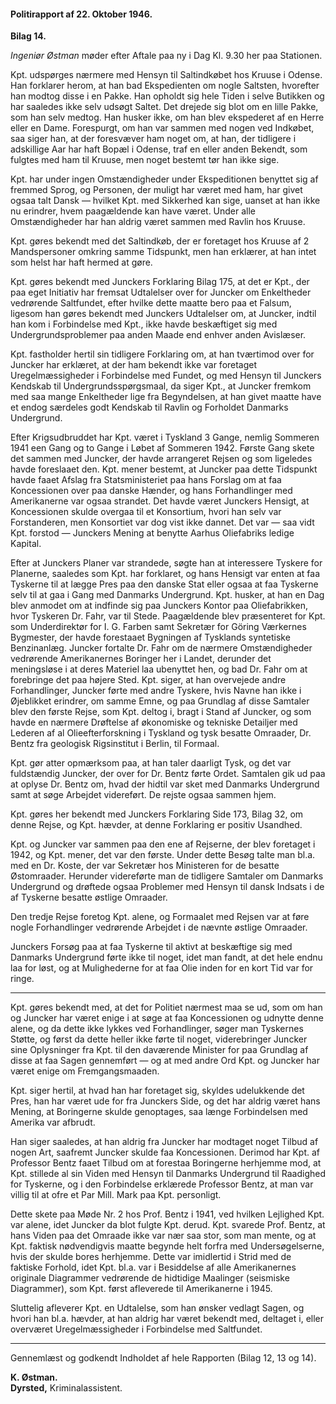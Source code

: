 #### Politirapport af 22. Oktober 1946.

**Bilag 14.**

*Ingeniør Østman* møder efter Aftale paa ny i Dag Kl. 9.30 her paa Stationen.

Kpt. udspørges nærmere med Hensyn til Saltindkøbet hos Kruuse i Odense. Han forklarer herom, at han bad Ekspedienten om nogle Saltsten, hvorefter han modtog disse i en Pakke. Han opholdt sig hele Tiden i selve Butikken og har saaledes ikke selv udsøgt Saltet. Det drejede sig blot om en lille Pakke, som han selv medtog. Han husker ikke, om han blev ekspederet af en Herre eller en Dame. Forespurgt, om han var sammen med nogen ved Indkøbet, saa siger han, at der foresvæver ham noget om, at han, der tidligere i adskillige Aar har haft Bopæl i Odense, traf en eller anden Bekendt, som fulgtes med ham til Kruuse, men noget bestemt tør han ikke sige.

Kpt. har under ingen Omstændigheder under Ekspeditionen benyttet sig af fremmed Sprog, og Personen, der muligt har været med ham, har givet ogsaa talt Dansk — hvilket Kpt. med Sikkerhed kan sige, uanset at han ikke nu erindrer, hvem paagældende kan have været. Under alle Omstændigheder har han aldrig været sammen med Ravlin hos Kruuse.

Kpt. gøres bekendt med det Saltindkøb, der er foretaget hos Kruuse af 2 Mandspersoner omkring samme Tidspunkt, men han erklærer, at han intet som helst har haft hermed at gøre.

Kpt. gøres bekendt med Junckers Forklaring Bilag 175, at det er Kpt., der paa eget Initiativ har fremsat Udtalelser over for Juncker om Enkeltheder vedrørende Saltfundet, efter hvilke dette maatte bero paa et Falsum, ligesom han gøres bekendt med Junckers Udtalelser om, at Juncker, indtil han kom i Forbindelse med Kpt., ikke havde beskæftiget sig med Undergrundsproblemer paa anden Maade end enhver anden Avislæser.

Kpt. fastholder hertil sin tidligere Forklaring om, at han tværtimod over for Juncker har erklæret, at der ham bekendt ikke var foretaget Uregelmæssigheder i Forbindelse med Fundet, og med Hensyn til Junckers Kendskab til Undergrundsspørgsmaal, da siger Kpt., at Juncker fremkom med saa mange Enkeltheder lige fra Begyndelsen, at han givet maatte have et endog særdeles godt Kendskab til Ravlin og Forholdet Danmarks Undergrund.

Efter Krigsudbruddet har Kpt. været i Tyskland 3 Gange, nemlig Sommeren 1941 een Gang og to Gange i Løbet af Sommeren 1942. Første Gang skete det sammen med Juncker, der havde arrangeret Rejsen og som ligeledes havde foreslaaet den. Kpt. mener bestemt, at Juncker paa dette Tidspunkt havde faaet Afslag fra Statsministeriet paa hans Forslag om at faa Koncessionen over paa danske Hænder, og hans Forhandlinger med Amerikanerne var ogsaa strandet. Det havde været Junckers Hensigt, at Koncessionen skulde overgaa til et Konsortium, hvori han selv var Forstanderen, men Konsortiet var dog vist ikke dannet. Det var — saa vidt Kpt. forstod — Junckers Mening at benytte Aarhus Oliefabriks ledige Kapital.

Efter at Junckers Planer var strandede, søgte han at interessere Tyskere for Planerne, saaledes som Kpt. har forklaret, og hans Hensigt var enten at faa Tyskerne til at lægge Pres paa den danske Stat eller ogsaa at faa Tyskerne selv til at gaa i Gang med Danmarks Undergrund. Kpt. husker, at han en Dag blev anmodet om at indfinde sig paa Junckers Kontor paa Oliefabrikken, hvor Tyskeren Dr. Fahr, var til Stede. Paagældende blev præsenteret for Kpt. som Underdirektør for I. G. Farben samt Sekretær for Göring Værkernes Bygmester, der havde forestaaet Bygningen af Tysklands syntetiske Benzinanlæg. Juncker fortalte Dr. Fahr om de nærmere Omstændigheder vedrørende Amerikanernes Boringer her i Landet, derunder det meningsløse i at deres Materiel laa ubenyttet hen, og bad Dr. Fahr om at forebringe det paa højere Sted. Kpt. siger, at han overvejede andre Forhandlinger, Juncker førte med andre Tyskere, hvis Navne han ikke i Øjeblikket erindrer, om samme Emne, og paa Grundlag af disse Samtaler blev den første Rejse, som Kpt. deltog i, bragt i Stand af Juncker, og som havde en nærmere Drøftelse af økonomiske og tekniske Detailjer med Lederen af al Olieefterforskning i Tyskland og tysk besatte Omraader, Dr. Bentz fra geologisk Rigsinstitut i Berlin, til Formaal.

Kpt. gør atter opmærksom paa, at han taler daarligt Tysk, og det var fuldstændig Juncker, der over for Dr. Bentz førte Ordet. Samtalen gik ud paa at oplyse Dr. Bentz om, hvad der hidtil var sket med Danmarks Undergrund samt at søge Arbejdet videreført. De rejste ogsaa sammen hjem.

Kpt. gøres her bekendt med Junckers Forklaring Side 173, Bilag 32, om denne Rejse, og Kpt. hævder, at denne Forklaring er positiv Usandhed.

Kpt. og Juncker var sammen paa den ene af Rejserne, der blev foretaget i 1942, og Kpt. mener, det var den første. Under dette Besøg talte man bl.a. med en Dr. Koste, der var Sekretær hos Ministeren for de besatte Østomraader. Herunder videreførte man de tidligere Samtaler om Danmarks Undergrund og drøftede ogsaa Problemer med Hensyn til dansk Indsats i de af Tyskerne besatte østlige Omraader.

Den tredje Rejse foretog Kpt. alene, og Formaalet med Rejsen var at føre nogle Forhandlinger vedrørende Arbejdet i de nævnte østlige Omraader.

Junckers Forsøg paa at faa Tyskerne til aktivt at beskæftige sig med Danmarks Undergrund førte ikke til noget, idet man fandt, at det hele endnu laa for løst, og at Mulighederne for at faa Olie inden for en kort Tid var for ringe.

---

Kpt. gøres bekendt med, at det for Politiet nærmest maa se ud, som om han og Juncker har været enige i at søge at faa Koncessionen og udnytte denne alene, og da dette ikke lykkes ved Forhandlinger, søger man Tyskernes Støtte, og først da dette heller ikke førte til noget, viderebringer Juncker sine Oplysninger fra Kpt. til den daværende Minister for paa Grundlag af disse at faa Sagen gennemført — og at med andre Ord Kpt. og Juncker har været enige om Fremgangsmaaden.

Kpt. siger hertil, at hvad han har foretaget sig, skyldes udelukkende det Pres, han har været ude for fra Junckers Side, og det har aldrig været hans Mening, at Boringerne skulde genoptages, saa længe Forbindelsen med Amerika var afbrudt.

Han siger saaledes, at han aldrig fra Juncker har modtaget noget Tilbud af nogen Art, saafremt Juncker skulde faa Koncessionen. Derimod har Kpt. af Professor Bentz faaet Tilbud om at forestaa Boringerne herhjemme mod, at Kpt. stillede al sin Viden med Hensyn til Danmarks Undergrund til Raadighed for Tyskerne, og i den Forbindelse erklærede Professor Bentz, at man var villig til at ofre et Par Mill. Mark paa Kpt. personligt.

Dette skete paa Møde Nr. 2 hos Prof. Bentz i 1941, ved hvilken Lejlighed Kpt. var alene, idet Juncker da blot fulgte Kpt. derud. Kpt. svarede Prof. Bentz, at hans Viden paa det Omraade ikke var nær saa stor, som man mente, og at Kpt. faktisk nødvendigvis maatte begynde helt forfra med Undersøgelserne, hvis der skulde bores herhjemme. Dette var imidlertid i Strid med de faktiske Forhold, idet Kpt. bl.a. var i Besiddelse af alle Amerikanernes originale Diagrammer vedrørende de hidtidige Maalinger (seismiske Diagrammer), som Kpt. først afleverede til Amerikanerne i 1945.

Sluttelig afleverer Kpt. en Udtalelse, som han ønsker vedlagt Sagen, og hvori han bl.a. hævder, at han aldrig har været bekendt med, deltaget i, eller overværet Uregelmæssigheder i Forbindelse med Saltfundet.

---

Gennemlæst og godkendt Indholdet af hele Rapporten (Bilag 12, 13 og 14).

**K. Østman.**  
**Dyrsted,** Kriminalassistent.
